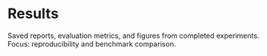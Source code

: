 # Results
Saved reports, evaluation metrics, and figures from completed experiments.
Focus: reproducibility and benchmark comparison.

